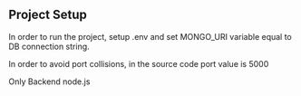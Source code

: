 ## Project Setup

In order to run the project, setup .env and set MONGO_URI variable equal to DB connection string.

In order to avoid port collisions, in the source code port value is 5000

Only Backend node.js
